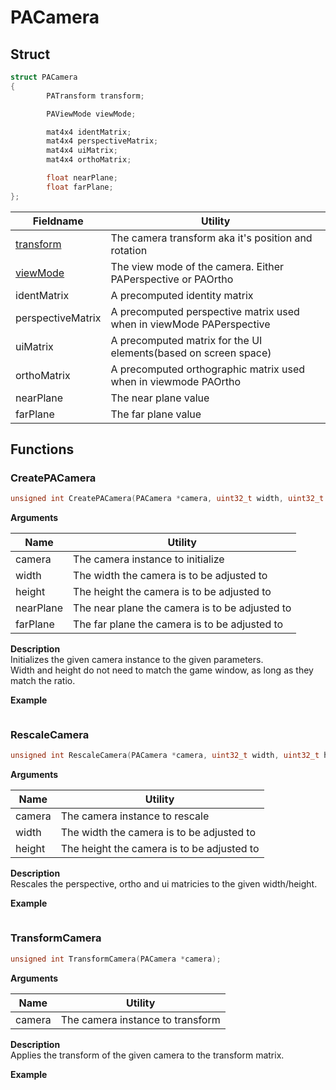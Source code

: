# PACamera

## Struct

```C
struct PACamera
{
        PATransform transform;

        PAViewMode viewMode;

        mat4x4 identMatrix;
        mat4x4 perspectiveMatrix;
        mat4x4 uiMatrix;
        mat4x4 orthoMatrix;

        float nearPlane;
        float farPlane;
};
```

|Fieldname|Utility|
|---|---|
|<a href="PATransform.md">transform</a>|The camera transform aka it's position and rotation|
|<a href="PAViewMode.md">viewMode</a>|The view mode of the camera. Either PAPerspective or PAOrtho|
|identMatrix|A precomputed identity matrix|
|perspectiveMatrix|A precomputed perspective matrix used when in viewMode PAPerspective|
|uiMatrix|A precomputed matrix for the UI elements(based on screen space)|
|orthoMatrix|A precomputed orthographic matrix used when in viewmode PAOrtho|
|nearPlane|The near plane value|
|farPlane|The far plane value|

## Functions

### CreatePACamera
```C
unsigned int CreatePACamera(PACamera *camera, uint32_t width, uint32_t height, float nearPlane, float farPlane);
```

__Arguments__

|Name|Utility|
|---|---|
|camera|The camera instance to initialize|
|width|The width the camera is to be adjusted to|
|height|The height the camera is to be adjusted to|
|nearPlane|The near plane the camera is to be adjusted to|
|farPlane|The far plane the camera is to be adjusted to|

__Description__<br>
Initializes the given camera instance to the given parameters.<br>
Width and height do not need to match the game window, as long as they match the ratio.

__Example__
```C
```

### RescaleCamera
```C
unsigned int RescaleCamera(PACamera *camera, uint32_t width, uint32_t height);
```

__Arguments__

|Name|Utility|
|---|---|
|camera|The camera instance to rescale|
|width|The width the camera is to be adjusted to|
|height|The height the camera is to be adjusted to|

__Description__<br>
Rescales the perspective, ortho and ui matricies to the given width/height.

__Example__
```C
```

### TransformCamera
```C
unsigned int TransformCamera(PACamera *camera);
```

__Arguments__

|Name|Utility|
|---|---|
|camera|The camera instance to transform|

__Description__<br>
Applies the transform of the given camera to the transform matrix.

__Example__
```C
```
